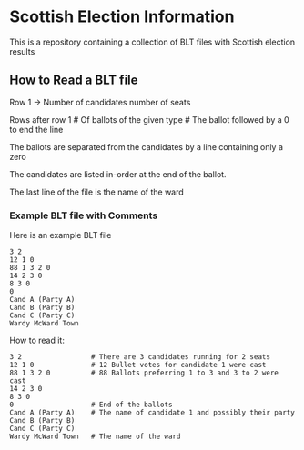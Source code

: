 # Scottish Election Information 

This is a repository containing a collection of BLT files with Scottish
election results

## How to Read a BLT file
Row 1 -> Number of candidates number of seats

Rows after row 1 
    # Of ballots of the given type
    # The ballot followed by a 0 to end the line

The ballots are separated from the candidates by a line containing only a zero

The candidates are listed in-order at the end of the ballot.

The last line of the file is the name of the ward


### Example BLT file with Comments

Here is an example BLT file

```
3 2
12 1 0
88 1 3 2 0
14 2 3 0
8 3 0
0
Cand A (Party A)
Cand B (Party B)
Cand C (Party C)
Wardy McWard Town
```

How to read it:

```
3 2                 # There are 3 candidates running for 2 seats
12 1 0              # 12 Bullet votes for candidate 1 were cast
88 1 3 2 0          # 88 Ballots preferring 1 to 3 and 3 to 2 were cast
14 2 3 0
8 3 0
0                   # End of the ballots
Cand A (Party A)    # The name of candidate 1 and possibly their party
Cand B (Party B)
Cand C (Party C)
Wardy McWard Town   # The name of the ward
```